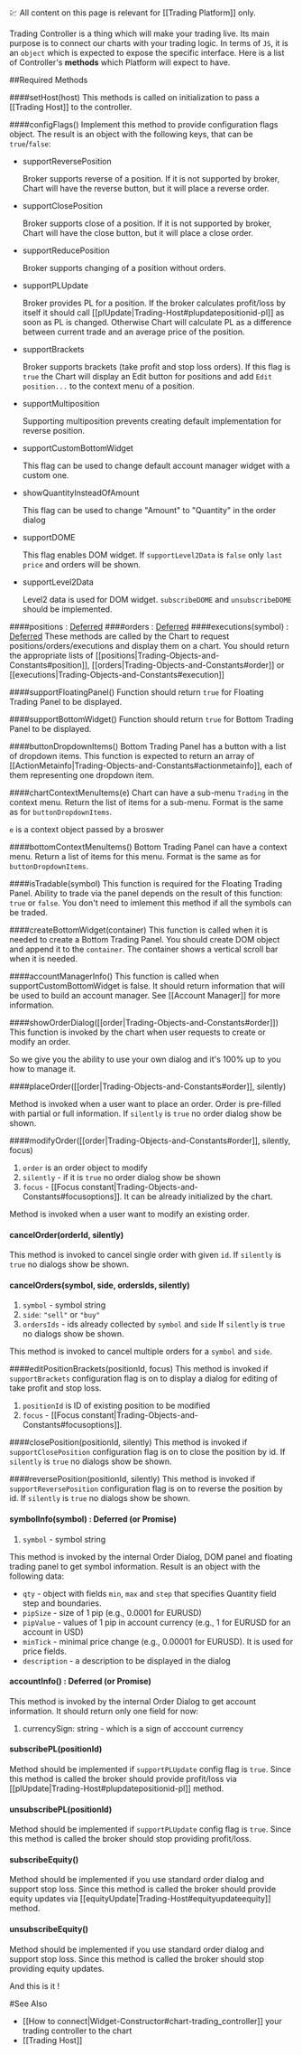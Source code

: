 :chart: All content on this page is relevant for [[Trading Platform]] only.

Trading Controller is a thing which will make your trading live. Its main purpose is to connect our charts with your trading logic. In terms of `JS`, it is an `object` which is expected to expose the specific interface. Here is a list of Controller's **methods** which Platform will expect to have.

##Required Methods 

####setHost(host)
This methods is called on initialization to pass a [[Trading Host]] to the controller.

####configFlags()
Implement this method to provide configuration flags object. The result is an object with the following keys, that can be `true`/`false`:

* supportReversePosition

    Broker supports reverse of a position.
    If it is not supported by broker, Chart will have the reverse button, but it will place a reverse order.

* supportClosePosition

    Broker supports close of a position.
    If it is not supported by broker, Chart will have the close button, but it will place a close order.

* supportReducePosition

    Broker supports changing of a position without orders.

* supportPLUpdate

    Broker provides PL for a position. If the broker calculates profit/loss by itself it should call [[plUpdate|Trading-Host#plupdatepositionid-pl]] as soon as PL is changed. Otherwise Chart will calculate PL as a difference between current trade and an average price of the position.

* supportBrackets

    Broker supports brackets (take profit and stop loss orders). If this flag is `true` the Chart will display an Edit button for positions and add `Edit position...` to the context menu of a position.

* supportMultiposition

    Supporting multiposition prevents creating default implementation for reverse position.

* supportCustomBottomWidget

    This flag can be used to change default account manager widget with a custom one.

* showQuantityInsteadOfAmount

	This flag can be used to change "Amount" to "Quantity" in the order dialog

* supportDOME

    This flag enables DOM widget. If `supportLevel2Data` is `false` only `last price` and orders will be shown.

* supportLevel2Data

    Level2 data is used for DOM widget. `subscribeDOME` and `unsubscribeDOME` should be implemented.

####positions : [Deferred](https://api.jquery.com/category/deferred-object/)
####orders : [Deferred](https://api.jquery.com/category/deferred-object/)
####executions(symbol) : [Deferred](https://api.jquery.com/category/deferred-object/)
These methods are called by the Chart to request positions/orders/executions and display them on a chart.
You should return the appropriate lists of [[positions|Trading-Objects-and-Constants#position]], [[orders|Trading-Objects-and-Constants#order]] or [[executions|Trading-Objects-and-Constants#execution]]

####supportFloatingPanel()
Function should return `true` for Floating Trading Panel to be displayed.

####supportBottomWidget()
Function should return `true` for Bottom Trading Panel to be displayed.

####buttonDropdownItems()
Bottom Trading Panel has a button with a list of dropdown items. This function is expected to return an array of [[ActionMetainfo|Trading-Objects-and-Constants#actionmetainfo]], each of them representing one dropdown item.

####chartContextMenuItems(e)
Chart can have a sub-menu `Trading` in the context menu. Return the list of items for a sub-menu. Format is the same as for `buttonDropdownItems`.

`e` is a context object passed by a broswer

####bottomContextMenuItems()
Bottom Trading Panel can have a context menu. Return a list of items for this menu. Format is the same as for `buttonDropdownItems`.

####isTradable(symbol)
This function is required for the Floating Trading Panel. Ability to trade via the panel depends on the result of this function: `true` or `false`. You don't need to imlement this method if all the symbols can be traded.

####createBottomWidget(container)
This function is called when it is needed to create a Bottom Trading Panel. You should create DOM object and append it to the `container`. The container shows a vertical scroll bar when it is needed.

####accountManagerInfo()
This function is called when supportCustomBottomWidget is false. It should return information that will be used to build an account manager.
See [[Account Manager]] for more information.

####showOrderDialog([[order|Trading-Objects-and-Constants#order]])
This function is invoked by the chart when user requests to create or modify an order.

So we give you the ability to use your own dialog and it's 100% up to you how to manage it.

####placeOrder([[order|Trading-Objects-and-Constants#order]], silently)

Method is invoked when a user want to place an order. Order is pre-filled with partial or full information.
If `silently` is `true` no order dialog show be shown.

####modifyOrder([[order|Trading-Objects-and-Constants#order]], silently, focus)
1. `order` is an order object to modify 
2. `silently` - if it is `true` no order dialog show be shown
3. `focus` - [[Focus constant|Trading-Objects-and-Constants#focusoptions]]. It can be already initialized by the chart.

Method is invoked when a user want to modify an existing order.

#### cancelOrder(orderId, silently)
This method is invoked to cancel single order with given `id`.
If `silently` is `true` no dialogs show be shown.

#### cancelOrders(symbol, side, ordersIds, silently)
1. `symbol` - symbol string
2. `side`: `"sell"` or `"buy"`
3. `ordersIds` - ids already collected by `symbol` and `side`
If `silently` is `true` no dialogs show be shown.

This method is invoked to cancel multiple orders for a `symbol` and `side`.

####editPositionBrackets(positionId, focus)
This method is invoked if `supportBrackets` configuration flag is on to display a dialog for editing of take profit and stop loss.
1. `positionId` is ID of existing position to be modified
2. `focus` - [[Focus constant|Trading-Objects-and-Constants#focusoptions]].

####closePosition(positionId, silently)
This method is invoked if `supportClosePosition` configuration flag is on to close the position by id.
If `silently` is `true` no dialogs show be shown.

####reversePosition(positionId, silently)
This method is invoked if `supportReversePosition` configuration flag is on to reverse the position by id.
If `silently` is `true` no dialogs show be shown.

#### symbolInfo(symbol) : Deferred (or Promise)
1. `symbol` - symbol string

This method is invoked by the internal Order Dialog, DOM panel and floating trading panel to get symbol information.
Result is an object with the following data:
- `qty` - object with fields `min`, `max` and `step` that specifies Quantity field step and boundaries.
- `pipSize` - size of 1 pip (e.g., 0.0001 for EURUSD)
- `pipValue` - values of 1 pip in account currency (e.g., 1 for EURUSD for an account in USD)
- `minTick` - minimal price change (e.g., 0.00001 for EURUSD). It is used for price fields.
- `description` - a description to be displayed in the dialog

#### accountInfo() : Deferred (or Promise)

This method is invoked by the internal Order Dialog to get account information.
It should return only one field for now:
1. currencySign: string - which is a sign of acccount currency

#### subscribePL(positionId)

Method should be implemented if `supportPLUpdate` config flag is `true`.
Since this method is called the broker should provide profit/loss via [[plUpdate|Trading-Host#plupdatepositionid-pl]] method.

#### unsubscribePL(positionId)

Method should be implemented if `supportPLUpdate` config flag is `true`.
Since this method is called the broker should stop providing profit/loss.

#### subscribeEquity()

Method should be implemented if you use standard order dialog and support stop loss.
Since this method is called the broker should provide equity updates via [[equityUpdate|Trading-Host#equityupdateequity]] method.

#### unsubscribeEquity()

Method should be implemented if you use standard order dialog and support stop loss.
Since this method is called the broker should stop providing equity updates.

And this is it !

#See Also
  * [[How to connect|Widget-Constructor#chart-trading_controller]] your trading controller to the chart
  * [[Trading Host]]